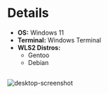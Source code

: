 # Details
- **OS:** Windows 11
- **Terminal:** Windows Terminal
- **WLS2 Distros:**
    - Gentoo
    - Debian

##
![desktop-screenshot](images/desktop-screenshot.png)
